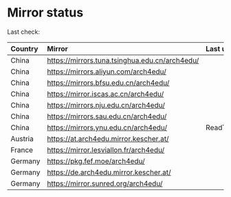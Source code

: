 <script src="./time.js"></script>
# Mirror status
Last check: <script type="text/javascript">localize(1690021018.8308327);</script>

|Country|Mirror|Last update|
|:------|:-----|:----------|
|China|https://mirrors.tuna.tsinghua.edu.cn/arch4edu/|<script type="text/javascript">localize(1690007372);</script>|
|China|https://mirrors.aliyun.com/arch4edu/|<script type="text/javascript">localize(1689921129);</script>|
|China|https://mirrors.bfsu.edu.cn/arch4edu/|<script type="text/javascript">localize(1689964242);</script>|
|China|https://mirror.iscas.ac.cn/arch4edu/|<script type="text/javascript">localize(1689964242);</script>|
|China|https://mirrors.nju.edu.cn/arch4edu/|<script type="text/javascript">localize(1689964242);</script>|
|China|https://mirrors.sau.edu.cn/arch4edu/|<script type="text/javascript">localize(1689964242);</script>|
|China|https://mirrors.ynu.edu.cn/arch4edu/|ReadTimeout|
|Austria|https://at.arch4edu.mirror.kescher.at/|<script type="text/javascript">localize(1689964242);</script>|
|France|https://mirror.lesviallon.fr/arch4edu/|<script type="text/javascript">localize(1689402753);</script>|
|Germany|https://pkg.fef.moe/arch4edu/|<script type="text/javascript">localize(1689964242);</script>|
|Germany|https://de.arch4edu.mirror.kescher.at/|<script type="text/javascript">localize(1689964242);</script>|
|Germany|https://mirror.sunred.org/arch4edu/|<script type="text/javascript">localize(1689964242);</script>|

<script src="./tablefilter/tablefilter.js"></script>
<script src="./table.js"></script>